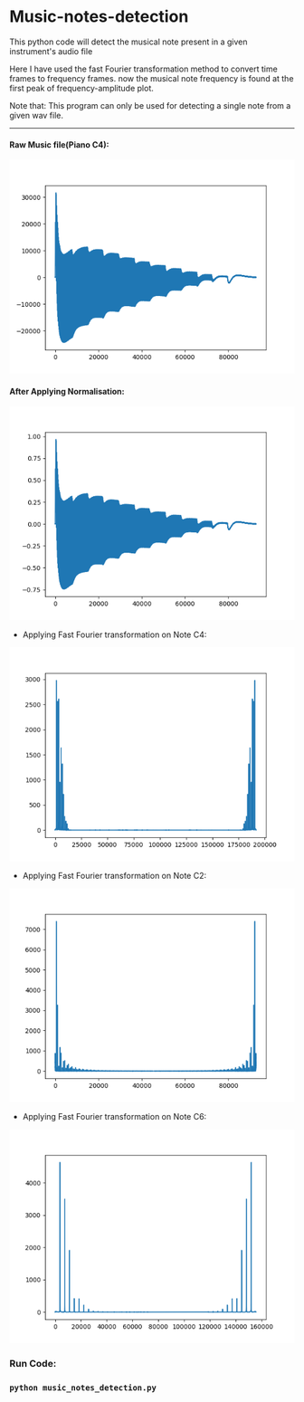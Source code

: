 # Music-notes-detection
This python code will detect the musical note present in a given instrument's audio file

Here I have used the fast Fourier transformation method to convert time frames to frequency frames. 
now the musical note frequency is found at the first peak of frequency-amplitude plot.

Note that: This program can only be used for detecting a single note from a given wav file.
<hr>
<h4> Raw Music file(Piano C4):</h4> 

![alt img](https://github.com/Amagnum/Music-notes-detection/blob/master/Pino_C.png)

<h4>After Applying Normalisation:</h4>

![alt img](https://github.com/Amagnum/Music-notes-detection/blob/master/Normalise.png)

- Applying Fast Fourier transformation on Note C4:

![alt img](https://github.com/Amagnum/Music-notes-detection/blob/master/F_C4.png)
- Applying Fast Fourier transformation on Note C2:

![alt img](https://github.com/Amagnum/Music-notes-detection/blob/master/F_C2.png)

- Applying Fast Fourier transformation on Note C6:

![alt img](https://github.com/Amagnum/Music-notes-detection/blob/master/F_C6.png)

<h3>Run Code: <h3>

```
python music_notes_detection.py
```
